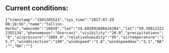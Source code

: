 ## Current conditions: 
 ``` {"timestamp":"1501305521","sys_time":"2017-07-29 08:18:56","name":"Tallinn-Harku","wmocode":"26038","lon":"24.602891666624284","lat":"59.398122222355134","phenomenon":"Overcast","visibility":"20.0","precipitations":"0","airpressure":"1009.4","relativehumidity":"95","airtemperature":"15.7","winddirection":"198","windspeed":"1.8","windspeedmax":"3.1","NA":"","NA":""} ```
